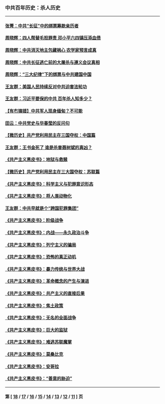### 中共百年历史：杀人历史
---
#### [张菁：中共“长征”中的绑票筹款亲历者](../../pages/nf1176106/n13003575.md?06190430) 
#### [周晓辉：四人帮替毛担罪责 邓小平六四镇压添血债](../../pages/nf1176106/n12996229.md?06190430) 
#### [周晓辉：中共消灭地主包藏祸心 农学家预言成真](../../pages/nf1176106/n12958960.md?06190430) 
#### [周晓辉：中共长征逃亡前的大屠杀与遵义会议真相](../../pages/nf1176106/n12888747.md?06190430) 
#### [周晓辉：“三大纪律”下的绑票与中共建国中国](../../pages/nf1176106/n12882305.md?06190430) 
#### [王友群：美国人民持续反对中共迫害法轮功](../../pages/nf1176106/n12849121.md?06190430) 
#### [王友群：习近平要保的中共 百年杀人知多少？](../../pages/nf1176106/n12833861.md?06190430) 
#### [【有冇搞错】中共军人现身缅甸？不可能](../../pages/nf1176106/n12773250.md?06190430) 
#### [田云：中共党史与华春莹的反问句](../../pages/nf1176106/n12765178.md?06190430) 
#### [【微历史】共产党利用民主在三国夺权：中国篇](../../pages/nf1176106/n12740955.md?06190430) 
#### [王友群：王书金死了 谁是杀害聂树斌的真凶？](../../pages/nf1176106/n12728677.md?06190430) 
#### [《共产主义黑皮书》：地狱与救赎](../../pages/nf1176106/n12705614.md?06190430) 
#### [【微历史】共产党利用民主在三大国夺权：苏联篇](../../pages/nf1176106/n12707756.md?06190430) 
#### [《共产主义黑皮书》：科学主义与犯罪意识形态](../../pages/nf1176106/n12700684.md?06190430) 
#### [《共产主义黑皮书》：将人类动物化](../../pages/nf1176106/n12696212.md?06190430) 
#### [王友群：中共早就是个“跨国犯罪集团”](../../pages/nf1176106/n12696339.md?06190430) 
#### [《共产主义黑皮书》：阶级战争](../../pages/nf1176106/n12690702.md?06190430) 
#### [《共产主义黑皮书》：内战——永久政治斗争](../../pages/nf1176106/n12685891.md?06190430) 
#### [《共产主义黑皮书》：列宁主义的骗局](../../pages/nf1176106/n12671223.md?06190430) 
#### [《共产主义黑皮书》：恐怖的真正动机](../../pages/nf1176106/n12666294.md?06190430) 
#### [《共产主义黑皮书》：暴力传统与世界大战](../../pages/nf1176106/n12660322.md?06190430) 
#### [《共产主义黑皮书》：革命概念的产生与演进](../../pages/nf1176106/n12655045.md?06190430) 
#### [《共产主义黑皮书》：共产主义的直接后果](../../pages/nf1176106/n12644821.md?06190430) 
#### [《共产主义黑皮书》：焦土政策](../../pages/nf1176106/n12640254.md?06190430) 
#### [《共产主义黑皮书》：无名的全面战争](../../pages/nf1176106/n12633845.md?06190430) 
#### [《共产主义黑皮书》：巨大的监狱](../../pages/nf1176106/n12623116.md?06190430) 
#### [《共产主义黑皮书》：难逃苏联魔掌](../../pages/nf1176106/n12613254.md?06190430) 
#### [《共产主义黑皮书》：莫桑比克](../../pages/nf1176106/n12596409.md?06190430) 
#### [《共产主义黑皮书》：安哥拉](../../pages/nf1176106/n12585438.md?06190430) 
#### [《共产主义黑皮书》：“善意的胁迫”](../../pages/nf1176106/n12575454.md?06190430) 

---
#### 第 [ [18](./18.md?06190430) / [17](./17.md?06190430) / [16](./16.md?06190430) / [15](./15.md?06190430) / [14](./14.md?06190430) / [13](./13.md?06190430) / [12](./12.md?06190430) / [11](./11.md?06190430) ] 页
